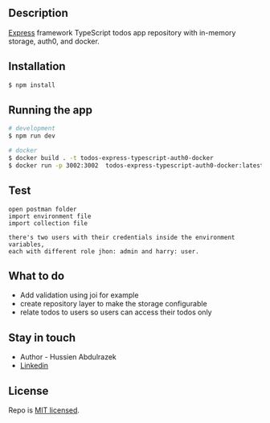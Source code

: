 ## Description

[Express](https://expressjs.com/) framework TypeScript todos app repository with in-memory storage, auth0, and docker.

## Installation

```bash
$ npm install
```

## Running the app

```bash
# development
$ npm run dev

# docker
$ docker build . -t todos-express-typescript-auth0-docker
$ docker run -p 3002:3002  todos-express-typescript-auth0-docker:latest
```

## Test

```
open postman folder
import environment file
import collection file

there's two users with their credentials inside the environment variables,
each with different role jhon: admin and harry: user.
```

## What to do

- Add validation using joi for example
- create repository layer to make the storage configurable
- relate todos to users so users can access their todos only

## Stay in touch

- Author - Hussien Abdulrazek
- [Linkedin](https://www.linkedin.com/in/hussien-abdulrazek-3963b619a/)

## License

Repo is [MIT licensed](LICENSE).
